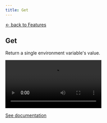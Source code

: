```yaml
---
title: Get
---
```


<section class="max-w-3xl mx-auto mt-20 flex flex-col px-5">
  <p class="text-right">
    <a class="link-primary" href="/features">&larr; back to Features</a>
  </p>
  <h1 class="my-5 text-center text-5xl sm:text-6xl md:text-7xl lg:text-8xl font-bold tracking-tight leading-none text-zinc-950 dark:text-[#ECD53F]">Get</h1>
  <p class="mx-auto mt-3 max-w-3xl text-center text-md md:text-lg text-zinc-600 leading-2 mb-6">Return a single environment variable's value.</p>

  <video class="my-10 w-full rounded-md border border-zinc-200 dark:border-zinc-800" controls>
    <source src="https://github.com/user-attachments/assets/84eb8164-53ab-45a7-bcc1-57ebfe919725" type="video/mp4">
    your browser does not support the video tag
  </video>

  <p class="text-center"><a class="link-primary" href="/docs/advanced/get-key">See documentation</a></p>
</section>
